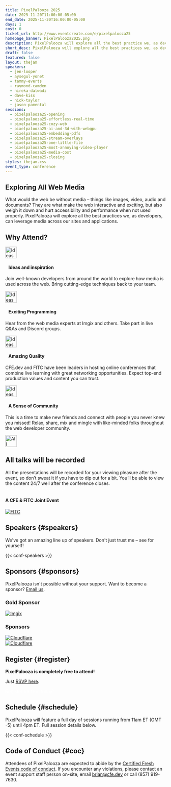 ```yaml
---
title: PixelPalooza 2025
date: 2025-11-20T11:00:00-05:00
end_date: 2025-11-20T16:00:00-05:00
days: 1
cost: 0
ticket_url: http://www.eventcreate.com/e/pixelpalooza25
homepage_banner: PixelPalooza2025.png
description: PixelPalooza will explore all the best practice we, as developers, can leverage media like images, video, audio and documents across our sites and applications.
short_desc: PixelPalooza will explore all the best practices we, as developers, can leverage media like images, video, audio and documents across our sites and applications.
draft: false
featured: false
layout: thejam
speakers:
  - jen-looper
  - aysegul-yonet
  - tammy-everts
  - raymond-camden
  - nireka-dalwadi
  - dave-kiss
  - nick-taylor
  - jason-pamental
sessions:
  - pixelpalooza25-opening
  - pixelpalooza25-effortless-real-time
  - pixelpalooza25-cozy-web
  - pixelpalooza25-ai-and-3d-with-webgpu
  - pixelpalooza25-embedding-pdfs
  - pixelpalooza25-stream-overlays
  - pixelpalooza25-one-little-file
  - pixelpalooza25-most-annoying-video-player
  - pixelpalooza25-media-cost
  - pixelpalooza25-closing
styles: thejam.css
event_type: conference
---
```


## Exploring All Web Media

What would the web be without media – things like images, video, audio and documents? They are what make the web interactive and exciting, but also weigh it down and hurt accessibility and performance when not used properly. PixelPalooza will explore all the best practices we, as developers, can leverage media across our sites and applications.

## Why Attend?

<div class="container px-6 mx-auto mt-8">
  <div class="grid gap-8 lg:grid-cols-2">
    <article>
      <div class="flex items-center mb-8">
      <p><img src="/img/thejam/iconmonstr-idea-7-1.svg" alt="Ideas and Inspiration" width="36" height="36"></p>
      <h4 style="margin-left:.7em">Ideas and inspiration</h4>
      </div>
      <p class="text-base">Join well-known developers from around the world to explore how media is used across the web. Bring cutting-edge techniques back to your team.</p>
    </article>
    <article>
      <div class="flex items-center mb-8">
      <p><img src="/img/thejam/iconmonstr-rocket-14-1.svg" alt="Ideas and Inspiration" width="36" height="36"></p>
      <h4 style="margin-left:.7em">Exciting Programming</h4>
      </div>
      <p class="text-base">Hear from the web media experts at Imgix and others. Take part in live Q&As and Discord groups.</p>
    </article>
    <article>
      <div class="flex items-center mb-8">
      <p><img src="/img/thejam/iconmonstr-thumb-15-1.svg" alt="Ideas and Inspiration" width="36" height="36"></p>
      <h4 style="margin-left:.7em">Amazing Quality</h4>
      </div>
      <p class="text-base">CFE.dev and FITC have been leaders in hosting online conferences that combine live learning with great networking opportunities. Expect top-end production values and content you can trust.</p>
    </article>
    <article>
      <div class="flex items-center mb-8">
      <p><img src="/img/thejam/iconmonstr-friend-3-1.svg" alt="Ideas and Inspiration" width="36" height="36"></p>
      <h4 style="margin-left:.7em">A Sense of Community</h4>
      </div>
      <p class="text-base">This is a time to make new friends and connect with people you never knew you missed! Relax, share, mix and mingle with like-minded folks throughout the web developer community.</p>
    </article>
  </div>
</div>

<section class="border border-gray-300 rounded mt-28">
  <div class="flex flex-col items-center justify-center p-6 pt-6 pb-4 text-center rounded highlight-pattern-signal">
    <span class="flex items-center justify-center flex-shrink-0 w-24 h-24 mr-4 -mt-20 rounded-full bg-lightBlue" aria-hidden="true">
      <img src="/img/thejam/iconmonstr-video-camera-1-1.svg" alt="All talks will be recorded" width="36" height="36">
    </span>
    <h2 class="mt-4 mb-2 text-3xl font-bold leading-tight text-blue">All talks will be recorded</a></h2>
  </div>
  <div class="p-6">
    All the presentations will be recorded for your viewing pleasure after the event, so don’t sweat it if you have to dip out for a bit. You’ll be able to view the content 24/7 well after the conference closes.
  </div>
</section>

<div class="flex items-center justify-center w-full mt-8 mb-8">
<a class="button" style="text-decoration:none;color:#FFF" href="http://www.eventcreate.com/e/pixelpalooza25" target="_blank">
 Register for Your Free Ticket!
</a>
</div>

#### A CFE & FITC Joint Event

[![FITC](/img/sponsors/fitc.png)](https://fitc.ca)

## Speakers {#speakers}

We've got an amazing line up of speakers. Don't just trust me – see for yourself!

{{< conf-speakers >}}

## Sponsors {#sponsors}

PixelPalooza isn't possible without your support. Want to become a sponsor? [Email us](mailto:brian@certifiedfreshevents.com).

<section>
   <h3 id="lead-day-sponsors" class="mb-6 text-2xl font-bold">Gold Sponsor</h3>
    <div class="flex grid gap-8 mb-6 lg:grid-cols-2">
        <article class="flex flex-row items-center">
            <div>
                <a href="https://imgix.com/"><img src="/img/sponsors/imgix.png" alt="Imgix"></a>
            </div>
        </article>
    </div>
    <h3 id="sponsors-1" class="mb-6">Sponsors</h3>
    <div class="flex grid gap-8 mb-6 lg:grid-cols-2">
    <article class="flex flex-row items-center">
      <div>
        <a href="https://cloudflare.com">
          <img src="/img/sponsors/cloudflare.png" alt="Cloudflare" />
        </a>
      </div>
    </article>
     <article class="flex flex-row items-center">
      <div>
        <a href="https://cloudinary.com">
          <img src="/img/sponsors/cloudinary.png" alt="Cloudflare" />
        </a>
      </div>
    </article>
    </div>
</section>

## Register {#register}

**PixelPalooza is completely free to attend!**

Just [RSVP here](http://www.eventcreate.com/e/pixelpalooza25).

<a class="button" style="text-decoration:none;color:#FFF" href="http://www.eventcreate.com/e/pixelpalooza25" target="_blank">
Register for free today!
</a>

## Schedule {#schedule}

PixelPalooza will feature a full day of sessions running from 11am ET (GMT -5) until 4pm ET. Full session details below.

{{< conf-schedule >}}

## Code of Conduct {#coc}

Attendees of PixelPalooza are expected to abide by the [Certified Fresh Events code of conduct](/conduct). If you encounter any violations, please contact an event support staff person on-site, email [brian@cfe.dev](mailto:brian@cfe.dev) or call (857) 919-7630.
